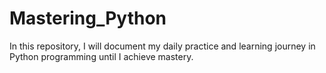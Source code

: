 # Mastering_Python
In this repository, I will document my daily practice and learning journey in Python programming until I achieve mastery.
